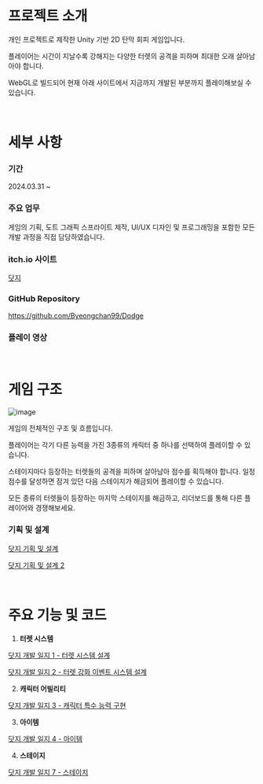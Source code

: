 # 프로젝트 소개

개인 프로젝트로 제작한 Unity 기반 2D 탄막 회피 게임입니다.

플레이어는 시간이 지날수록 강해지는 다양한 터렛의 공격을 피하며 최대한 오래 살아남아야 합니다.

WebGL로 빌드되어 현재 아래 사이트에서 지금까지 개발된 부분까지 플레이해보실 수 있습니다.

<br/>

# 세부 사항

### 기간

2024.03.31 ~ 

### 주요 업무

게임의 기획, 도트 그래픽 스프라이트 제작, UI/UX 디자인 및 프로그래밍을 포함한 모든 개발 과정을 직접 담당하였습니다.

### itch.io 사이트

[닷지](https://harrrypoter.itch.io/dodge)

### GitHub Repository

https://github.com/Byeongchan99/Dodge

### 플레이 영상

<br/>

# 게임 구조

![image](https://github.com/user-attachments/assets/c02a4394-bb67-4385-b15d-70f7d13afa8e)

게임의 전체적인 구조 및 흐름입니다.

플레이어는 각기 다른 능력을 가진 3종류의 캐릭터 중 하나를 선택하여 플레이할 수 있습니다. 

스테이지마다 등장하는 터렛들의 공격을 피하며 살아남아 점수를 획득해야 합니다. 일정 점수를 달성하면 잠겨 있던 다음 스테이지가 해금되어 플레이할 수 있습니다. 

모든 종류의 터렛들이 등장하는 마지막 스테이지를 해금하고, 리더보드를 통해 다른 플레이어와 경쟁해보세요.

### 기획 및 설계

[닷지 기획 및 설계](https://www.notion.so/97ccbf5ba7bd4e8bbf86c3d808d80e11?pvs=21) 

[닷지 기획 및 설계 2](https://www.notion.so/2-5c5c3ecac60c44abb4ad6686f458084f?pvs=21) 

<br/>

# 주요 기능 및 코드

1. **터렛 시스템**

[닷지 개발 일지 1 - 터렛 시스템 설계](https://www.notion.so/1-9559e4cc3149425d836e6b5dc56a7dcf?pvs=21) 

[닷지 개발 일지 2 - 터렛 강화 이벤트 시스템 설계](https://www.notion.so/2-32edddacafff4031a4ac6f4eab259368?pvs=21) 

2. **캐릭터 어빌리티**

[닷지 개발 일지 3 - 캐릭터 특수 능력 구현](https://www.notion.so/3-1173d4b5b7b14c79b0afc37a93105b15?pvs=21) 

3. **아이템**

[닷지 개발 일지 4 - 아이템](https://www.notion.so/4-13b41ff392d74e5396ade33136bdab43?pvs=21) 

4. **스테이지**

[닷지 개발 일지 7 - 스테이지](https://www.notion.so/7-fe49de2f9b164b38b2920571111fff05?pvs=21)

